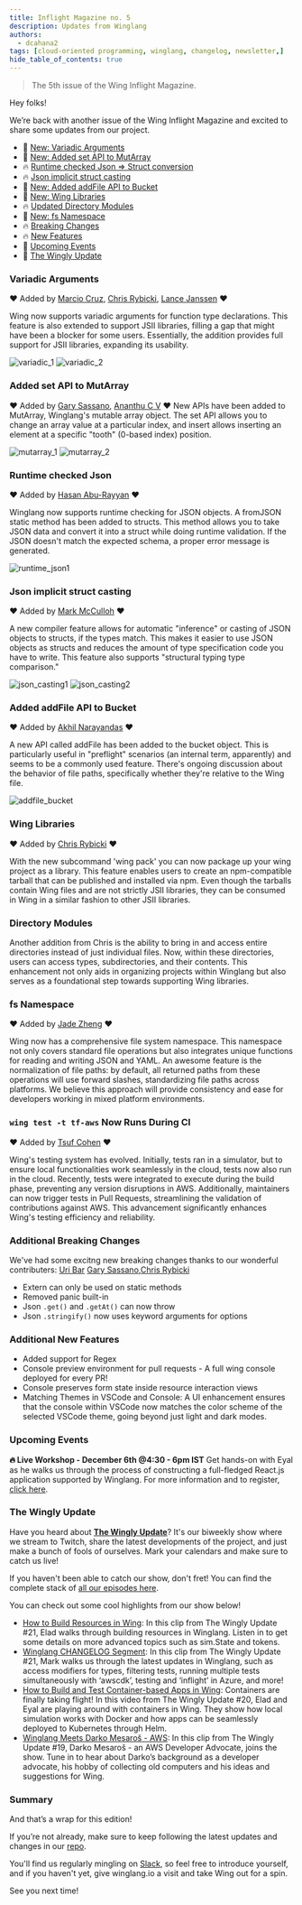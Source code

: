 ```yaml
---
title: Inflight Magazine no. 5
description: Updates from Winglang
authors: 
  - dcahana2
tags: [cloud-oriented programming, winglang, changelog, newsletter,]
hide_table_of_contents: true
---
```

> The 5th issue of the Wing Inflight Magazine.
> <!--truncate-->

Hey folks!

We’re back with another issue of the Wing Inflight Magazine and excited to share some updates from our project.

- 🚀 [New: Variadic Arguments](#variadic-arguments)
- 🚀 [New: Added set API to MutArray](#added-set-api-to-mutarray)
- 🔥 [Runtime checked Json => Struct conversion](#runtime-checked-json)
- 🔥 [Json implicit struct casting](#json-implicit-struct-casting)
- 🚀 [New: Added addFile API to Bucket](#added-addfile-api-to-bucket)
- 🚀 [New: Wing Libraries](#wing-libraries)
- 🔥 [Updated Directory Modules](#directory-modules)
- 🚀 [New: fs Namespace](#fs-namespace)
- 🔥 [Breaking Changes](#additional-breaking-changes)
- 🔥 [New Features](#additional-new-features)
- 📅 [Upcoming Events](#upcoming-events)
- 🎥 [The Wingly Update](#the-wingly-update)


### Variadic Arguments
❤️ Added by [Marcio Cruz](https://github.com/marciocadev), [Chris Rybicki](https://github.com/Chriscbr), [Lance Janssen](https://github.com/Lancear) ❤️

Wing now supports variadic arguments for function type declarations. This feature is also extended to support JSII libraries, filling a gap that might have been a blocker for some users. Essentially, the addition provides full support for JSII libraries, expanding its usability.

![variadic_1](./assets/2023-09-20-magazine-005/variadic_1.png)
![variadic_2](./assets/2023-09-20-magazine-005/variadic_2.png)


### Added set API to MutArray
❤️ Added by [Gary Sassano](https://github.com/garysassano), [Ananthu C V](https://github.com/WeepingClown13) ❤️
New APIs have been added to MutArray, Winglang's mutable array object. The set API allows you to change an array value at a particular index, and insert allows inserting an element at a specific "tooth" (0-based index) position.

![mutarray_1](./assets/2023-09-20-magazine-005/mutarray_1.png)
![mutarray_2](./assets/2023-09-20-magazine-005/mutarray_2.png)

### Runtime checked Json 
❤️ Added by [Hasan Abu-Rayyan](https://github.com/hasanaburayyan) ❤️

Winglang now supports runtime checking for JSON objects. A fromJSON static method has been added to structs. This method allows you to take JSON data and convert it into a struct while doing runtime validation. If the JSON doesn't match the expected schema, a proper error message is generated.

![runtime_json1](./assets/2023-09-20-magazine-005/runtime_json_1.png)


### Json implicit struct casting
❤️ Added by [Mark McCulloh](https://github.com/MarkMcCulloh) ❤️

A new compiler feature allows for automatic "inference" or casting of JSON objects to structs, if the types match. This makes it easier to use JSON objects as structs and reduces the amount of type specification code you have to write. This feature also supports "structural typing type comparison."

![json_casting1](./assets/2023-09-20-magazine-005/json_casting_1.png)
![json_casting2](./assets/2023-09-20-magazine-005/json_casting_2.png)

### Added addFile API to Bucket
❤️ Added by [Akhil Narayandas](https://github.com/0018akhil) ❤️

A new API called addFile has been added to the bucket object. This is particularly useful in "preflight" scenarios (an internal term, apparently) and seems to be a commonly used feature. There's ongoing discussion about the behavior of file paths, specifically whether they're relative to the Wing file.

![addfile_bucket](./assets/2023-09-20-magazine-005/addfile_bucket_1.png)

### Wing Libraries
❤️ Added by [Chris Rybicki](https://github.com/Chriscbr) ❤️

With the new subcommand 'wing pack' you can now package up your wing project as a library. This feature enables users to create an npm-compatible tarball that can be published and installed via npm. Even though the tarballs contain Wing files and are not strictly JSII libraries, they can be consumed in Wing in a similar fashion to other JSII libraries.

### Directory Modules

Another addition from Chris is the ability to bring in and access entire directories instead of just individual files. Now, within these directories, users can access types, subdirectories, and their contents. This enhancement not only aids in organizing projects within Winglang but also serves as a foundational step towards supporting Wing libraries.


### fs Namespace
❤️ Added by [Jade Zheng](https://github.com/jianzs) ❤️

Wing now has a comprehensive file system namespace. This namespace not only covers standard file operations but also integrates unique functions for reading and writing JSON and YAML. An awesome feature is the normalization of file paths: by default, all returned paths from these operations will use forward slashes, standardizing file paths across platforms. We believe this approach will provide consistency and ease for developers working in mixed platform environments.


### ` wing test -t tf-aws ` Now Runs During CI
❤️ Added by [Tsuf Cohen](https://github.com/tsuf239) ❤️

Wing's testing system has evolved. Initially, tests ran in a simulator, but to ensure local functionalities work seamlessly in the cloud, tests now also run in the cloud. Recently, tests were integrated to execute during the build phase, preventing any version disruptions in AWS. Additionally, maintainers can now trigger tests in Pull Requests, streamlining the validation of contributions against AWS. This advancement significantly enhances Wing's testing efficiency and reliability. 


### Additional Breaking Changes
We've had some excitng new breaking changes thanks to our wonderful contributers: [Uri Bar](https://github.com/staycool911) [Gary Sassano](https://github.com/garysassano),[Chris Rybicki](https://github.com/Chriscbr)

- Extern can only be used on static methods
- Removed panic built-in
- Json `.get()` and `.getAt()` can now throw
- Json `.stringify()` now uses keyword arguments for options

### Additional New Features
- Added support for Regex
- Console preview environment for pull requests - A full wing console deployed for every PR!
- Console preserves form state inside resource interaction views
- Matching Themes in VSCode and Console: A UI enhancement ensures that the console within VSCode now matches the color scheme of the selected VSCode theme, going beyond just light and dark modes.

### Upcoming Events

**🔥 Live Workshop - December 6th @4:30 - 6pm IST**
Get hands-on with Eyal as he walks us through the process of constructing a full-fledged React.js application supported by Winglang.
For more information and to register, [click here](https://www.eventbrite.com/e/winglang-react-workshop-tickets-754616256537?aff=oddtdtcreator).

### The Wingly Update
Have you heard about **[The Wingly Update](https://www.twitch.tv/winglangio)**? It's our biweekly show where we stream to Twitch, share the latest developments of the project, and just make a bunch of fools of ourselves. Mark your calendars and make sure to catch us live!

If you haven't been able to catch our show, don't fret! You can find the complete stack of [all our episodes here](https://youtube.com/playlist?list=PL-P8v-FRassZBWsNoSafL_ReO0JO0xJVm&si=trffVrtGGMUZ-SKb). 

You can check out some cool highlights from our show below!

- [How to Build Resources in Wing](https://youtu.be/wJVT1DaH8lA): In this clip from The Wingly Update #21, Elad walks through building resources in Winglang. Listen in to get some details on more advanced topics such as sim.State and tokens.
- [Winglang CHANGELOG Segment](https://youtu.be/AXQ-eIhpYto): In this clip from The Wingly Update #21, Mark walks us through the latest updates in Winglang, such as access modifiers for types, filtering tests, running multiple tests simultaneously with ‘awscdk’, testing and ‘inflight’ in Azure, and more!
- [How to Build and Test Container-based Apps in Wing](https://youtu.be/3kFcyzKt3MU): Containers are finally taking flight! In this video from The Wingly Update #20, Elad and Eyal are playing around with containers in Wing. They show how local simulation works with Docker and how apps can be seamlessly deployed to Kubernetes through Helm.
- [Winglang Meets Darko Mesaroš - AWS](https://youtu.be/KivcGZPIRB0): In this clip from The Wingly Update #19, Darko Mesaroš - an AWS Developer Advocate, joins the show. Tune in to hear about Darko’s background as a developer advocate, his hobby of collecting old computers and his ideas and suggestions for Wing. 



### Summary

And that’s a wrap for this edition!

If you’re not already, make sure to keep following the latest updates and changes in our [repo](https://github.com/winglang/wing).

You'll find us regularly mingling on [Slack](https://t.winglang.io/slack), so feel free to introduce yourself, and if you haven't yet, give winglang.io a visit and take Wing out for a spin.

See you next time!
